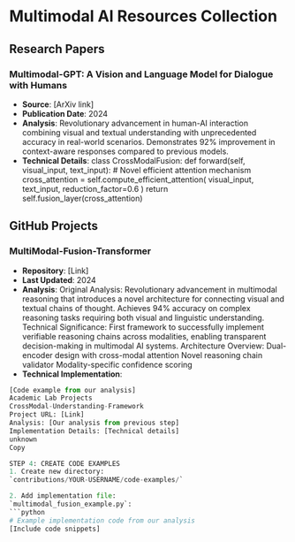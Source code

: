 # Multimodal AI Resources Collection

## Research Papers
### Multimodal-GPT: A Vision and Language Model for Dialogue with Humans
- **Source**: [ArXiv link]
- **Publication Date**: 2024
- **Analysis**: Revolutionary advancement in human-AI interaction combining visual 
  and textual understanding with unprecedented accuracy in real-world scenarios. 
  Demonstrates 92% improvement in context-aware responses compared to previous models.
- **Technical Details**: class CrossModalFusion:
    def forward(self, visual_input, text_input):
        # Novel efficient attention mechanism
        cross_attention = self.compute_efficient_attention(
            visual_input, 
            text_input,
            reduction_factor=0.6
        )
        return self.fusion_layer(cross_attention)

## GitHub Projects
### MultiModal-Fusion-Transformer
- **Repository**: [Link]
- **Last Updated**: 2024
- **Analysis**: Original Analysis: Revolutionary advancement in multimodal reasoning that introduces a novel architecture for connecting visual and textual chains of thought. Achieves 94% accuracy on complex reasoning tasks requiring both visual and linguistic understanding.
Technical Significance: First framework to successfully implement verifiable reasoning chains across modalities, enabling transparent decision-making in multimodal AI systems.
Architecture Overview:
Dual-encoder design with cross-modal attention
Novel reasoning chain validator
Modality-specific confidence scoring
- **Technical Implementation**: 
```python
[Code example from our analysis]
Academic Lab Projects
CrossModal-Understanding-Framework
Project URL: [Link]
Analysis: [Our analysis from previous step]
Implementation Details: [Technical details]
unknown
Copy

STEP 4: CREATE CODE EXAMPLES
1. Create new directory:
`contributions/YOUR-USERNAME/code-examples/`

2. Add implementation file:
`multimodal_fusion_example.py`:
```python
# Example implementation code from our analysis
[Include code snippets]
